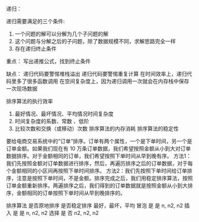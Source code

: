 递归：

递归需要满足的三个条件:
1. 一个问题的解可以分解为几个子问题的解
2. 这个问题与分解之后的子问题，除了数据规模不同，求解思路完全一样
3. 存在递归终止条件

重点：
写出递推公式，找到终止条件

缺点：
递归代码要警惕堆栈溢出
递归代码要警惕重复计算
在时间效率上，递归代码里多了很多函数调用
在空间复杂度上，因为递归调用一次就会在内存栈中保存一次现场数据

排序算法的执行效率
1. 最好情况、最坏情况、平均情况时间复杂度
2. 时间复杂度的系数、常数 、低阶
3. 比较次数和交换（或移动）次数
排序算法的内存消耗
排序算法的稳定性

要给电商交易系统中的“订单”排序。订单有两个属性，一个是下单时间，另一个是订单金额。如果我们现在有 10 万条订单数据，我们希望按照金额从小到大对订单数据排序。对于金额相同的订单，我们希望按照下单时间从早到晚有序。
方法1：我们先按照金额对订单数据进行排序，然后，再遍历排序之后的订单数据，对于每个金额相同的小区间再按照下单时间排序。
方法2：我们先按照下单时间给订单排序，注意是按照下单时间，不是金额。排序完成之后，我们用稳定排序算法，按照订单金额重新排序。两遍排序之后，我们得到的订单数据就是按照金额从小到大排序，金额相同的订单按照下单时间从早到晚排序的。

排序算法    是否原地排序    是否稳定排序    最好，最坏，平均
冒泡          是              是            n, n2, n2
插入          是              是            n, n2, n2
选择          是              否            n2, n2, n2
